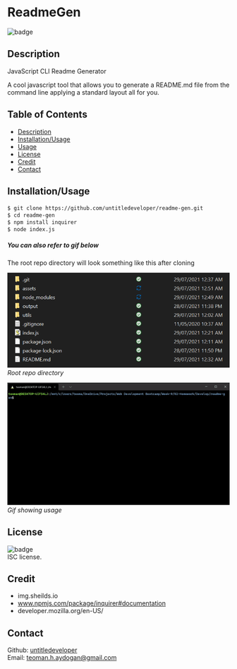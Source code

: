 
# ReadmeGen
  
![badge](https://img.shields.io/badge/license-ISC-brightgreen)<br>

## Description
JavaScript CLI Readme Generator

A cool javascript tool that allows you to generate a README.md file from the command line applying a standard layout all for you.

## Table of Contents
* [Description](#description)
* [Installation/Usage](#installation/usage)
* [Usage](#usage)
* [License](#license)
* [Credit](#credit)
* [Contact](#contact)

## Installation/Usage
```
$ git clone https://github.com/untitledeveloper/readme-gen.git
$ cd readme-gen
$ npm install inquirer
$ node index.js
```

##### *You can also refer to gif below*

The root repo directory will look something like this after cloning

![alt text](./assets/directory.png "Root repo directory") <br>
*Root repo directory* <br>

![alt text](./assets/usage.gif "How to terminal") <br>
*Gif showing usage* <br>

## License
![badge](https://img.shields.io/badge/license-ISC-brightgreen)
<br>
ISC license. 

## Credit
* img.sheilds.io 
* www.npmjs.com/package/inquirer#documentation
* developer.mozilla.org/en-US/


## Contact

Github: [untitledeveloper](https://github.com/untitledeveloper)<br>
Email: teoman.h.aydogan@gmail.com<br>
    
